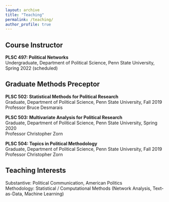 ```yaml
---
layout: archive
title: "Teaching"
permalink: /teaching/
author_profile: true
---
```


## Course Instructor

<b>PLSC 497: Political Networks </b> <br>
Undergraduate, Department of Political Science, Penn State University, Spring 2022 (scheduled)

## Graduate Methods Preceptor

<b>PLSC 502: Statistical Methods for Political Research</b> <br>
Graduate, Department of Political Science, Penn State University, Fall 2019 <br>
Professor Bruce Desmarais

<b>PLSC 503: Multivariate Analysis for Political Research</b> <br>
Graduate, Department of Political Science, Penn State University, Spring 2020 <br>
Professor Christopher Zorn

<b>PLSC 504: Topics in Political Methodology</b> <br>
Graduate, Department of Political Science, Penn State University, Fall 2019 <br>
Professor Christopher Zorn

## Teaching Interests

Substantive: Political Communication, American Politics<br>
Methodology: Statistical / Computational Methods (Network Analysis, Text-as-Data, Machine Learning)
